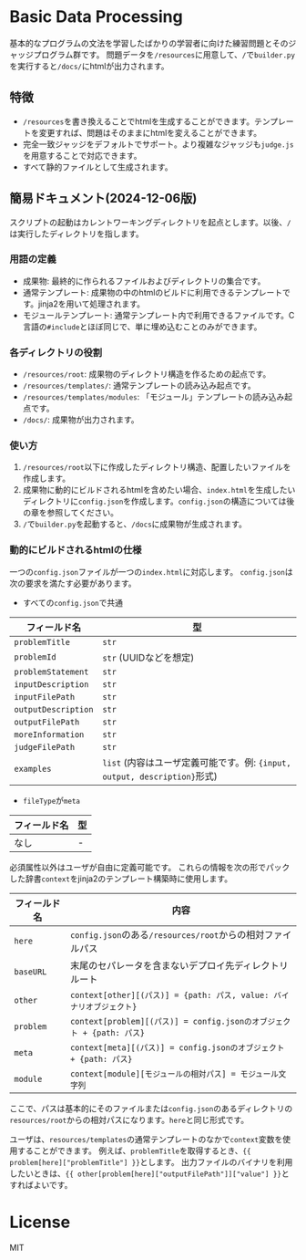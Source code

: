 # Basic Data Processing
基本的なプログラムの文法を学習したばかりの学習者に向けた練習問題とそのジャッジプログラム群です。
問題データを`/resources`に用意して、`/`で`builder.py`を実行すると`/docs/`にhtmlが出力されます。

## 特徴
- `/resources`を書き換えることでhtmlを生成することができます。テンプレートを変更すれば、問題はそのままにhtmlを変えることができます。
- 完全一致ジャッジをデフォルトでサポート。より複雑なジャッジも`judge.js`を用意することで対応できます。
- すべて静的ファイルとして生成されます。

## 簡易ドキュメント(2024-12-06版)
スクリプトの起動はカレントワーキングディレクトリを起点とします。以後、`/`は実行したディレクトリを指します。

### 用語の定義
- 成果物: 最終的に作られるファイルおよびディレクトリの集合です。
- 通常テンプレート: 成果物の中のhtmlのビルドに利用できるテンプレートです。jinja2を用いて処理されます。
- モジュールテンプレート: 通常テンプレート内で利用できるファイルです。C言語の`#include`とほぼ同じで、単に埋め込むことのみができます。

### 各ディレクトリの役割
- `/resources/root`: 成果物のディレクトリ構造を作るための起点です。
- `/resources/templates/`: 通常テンプレートの読み込み起点です。
- `/resources/templates/modules`: 「モジュール」テンプレートの読み込み起点です。
- `/docs/`: 成果物が出力されます。

### 使い方
1. `/resources/root`以下に作成したディレクトリ構造、配置したいファイルを作成します。
2. 成果物に動的にビルドされるhtmlを含めたい場合、`index.html`を生成したいディレクトリに`config.json`を作成します。`config.json`の構造については後の章を参照してください。
3. `/`で`builder.py`を起動すると、`/docs`に成果物が生成されます。

### 動的にビルドされるhtmlの仕様
一つの`config.json`ファイルが一つの`index.html`に対応します。
`config.json`は次の要求を満たす必要があります。

- すべての`config.json`で共通

| フィールド名             | 型                     |
|--------------------------|------------------------|
| `problemTitle`          | `str`                  |
| `problemId`             | `str` (UUIDなどを想定) |
| `problemStatement`      | `str`                  |
| `inputDescription`      | `str`                  |
| `inputFilePath`         | `str`                  |
| `outputDescription`     | `str`                  |
| `outputFilePath`        | `str`                  |
| `moreInformation`       | `str`                  |
| `judgeFilePath`         | `str`                  |
| `examples`              | `list` (内容はユーザ定義可能です。例: `{input, output, description}`形式) |

- `fileType`が`meta`

| フィールド名 | 型 |
|--------------|----|
| なし         | -  |

必須属性以外はユーザが自由に定義可能です。
これらの情報を次の形でパックした辞書`context`をjinja2のテンプレート構築時に使用します。

| フィールド名   | 内容                                                                 |
|----------------|----------------------------------------------------------------------|
| `here`         | `config.json`のある`/resources/root`からの相対ファイルパス           |
| `baseURL`      | 末尾のセパレータを含まないデプロイ先ディレクトリルート               |
| `other`        | `context[other][(パス)] = {path: パス, value: バイナリオブジェクト}` |
| `problem`      | `context[problem][(パス)] = config.jsonのオブジェクト + {path: パス}`|
| `meta`         | `context[meta][(パス)] = config.jsonのオブジェクト + {path: パス}`   |
| `module`       | `context[module][モジュールの相対パス] = モジュール文字列`           |

ここで、パスは基本的にそのファイルまたは`config.json`のあるディレクトリの`resources/root`からの相対パスになります。`here`と同じ形式です。

ユーザは、`resources/templates`の通常テンプレートのなかで`context`変数を使用することができます。
例えば、`problemTitle`を取得するとき、`{{ problem[here]["problemTitle"] }}`とします。
出力ファイルのバイナリを利用したいときは、`{{ other[problem[here]["outputFilePath"]]["value"] }}`とすればよいです。

# License
MIT
